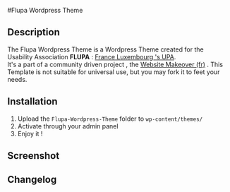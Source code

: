 #Flupa Wordpress Theme

## Description

The Flupa Wordpress Theme is a Wordpress Theme created for the Usability Association **FLUPA** : [France Luxembourg 's UPA](http://flupa.eu).  
It's a part of a community driven project , the [Website Makeover (fr)](http://flupa.eu/contenu/category/Refonte) . This Template is not suitable for universal use, but you may fork it to feet your needs.

## Installation

1. Upload the `Flupa-Wordpress-Theme` folder to `wp-content/themes/`
2. Activate through your admin panel
3. Enjoy it !

## Screenshot

## Changelog